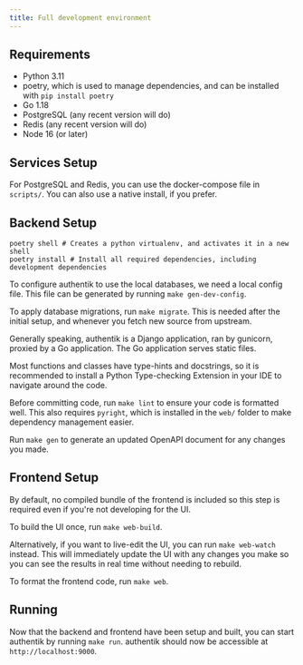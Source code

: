 ```yaml
---
title: Full development environment
---
```


## Requirements

-   Python 3.11
-   poetry, which is used to manage dependencies, and can be installed with `pip install poetry`
-   Go 1.18
-   PostgreSQL (any recent version will do)
-   Redis (any recent version will do)
-   Node 16 (or later)

## Services Setup

For PostgreSQL and Redis, you can use the docker-compose file in `scripts/`.
You can also use a native install, if you prefer.

## Backend Setup

```shell
poetry shell # Creates a python virtualenv, and activates it in a new shell
poetry install # Install all required dependencies, including development dependencies
```

To configure authentik to use the local databases, we need a local config file. This file can be generated by running `make gen-dev-config`.

To apply database migrations, run `make migrate`. This is needed after the initial setup, and whenever you fetch new source from upstream.

Generally speaking, authentik is a Django application, ran by gunicorn, proxied by a Go application. The Go application serves static files.

Most functions and classes have type-hints and docstrings, so it is recommended to install a Python Type-checking Extension in your IDE to navigate around the code.

Before committing code, run `make lint` to ensure your code is formatted well. This also requires `pyright`, which is installed in the `web/` folder to make dependency management easier.

Run `make gen` to generate an updated OpenAPI document for any changes you made.

## Frontend Setup

By default, no compiled bundle of the frontend is included so this step is required even if you're not developing for the UI.

To build the UI once, run `make web-build`.

Alternatively, if you want to live-edit the UI, you can run `make web-watch` instead.
This will immediately update the UI with any changes you make so you can see the results in real time without needing to rebuild.

To format the frontend code, run `make web`.

## Running

Now that the backend and frontend have been setup and built, you can start authentik by running `make run`. authentik should now be accessible at `http://localhost:9000`.

